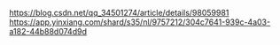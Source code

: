 https://blog.csdn.net/qq_34501274/article/details/98059981  https://app.yinxiang.com/shard/s35/nl/9757212/304c7641-939c-4a03-a182-44b88d074d9d